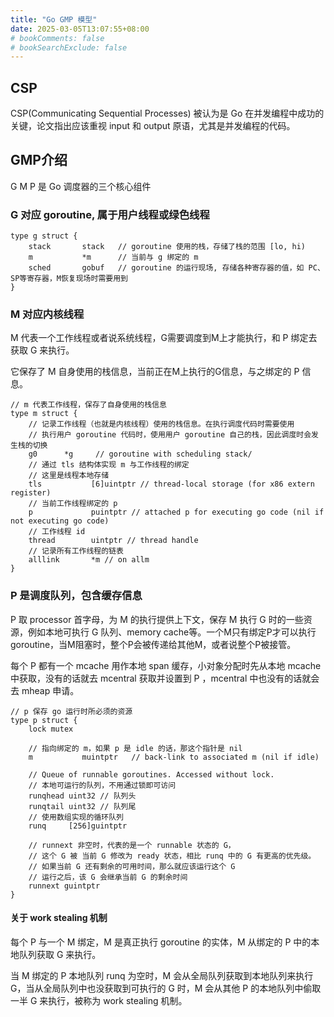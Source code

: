 ```yaml
---
title: "Go GMP 模型"
date: 2025-03-05T13:07:55+08:00
# bookComments: false
# bookSearchExclude: false
---
```


## CSP

CSP(Communicating Sequential Processes) 被认为是 Go 在并发编程中成功的关键，论文指出应该重视 input 和 output 原语，尤其是并发编程的代码。

## GMP介绍

G M P 是 Go 调度器的三个核心组件

### G 对应 goroutine, 属于用户线程或绿色线程

```golang
type g struct {
	stack       stack   // goroutine 使用的栈，存储了栈的范围 [lo, hi)
	m           *m      // 当前与 g 绑定的 m
	sched       gobuf   // goroutine 的运行现场, 存储各种寄存器的值，如 PC、SP等寄存器，M恢复现场时需要用到
}
```

### M 对应内核线程

M 代表一个工作线程或者说系统线程，G需要调度到M上才能执行，和 P 绑定去获取 G 来执行。

它保存了 M 自身使用的栈信息，当前正在M上执行的G信息，与之绑定的 P 信息。

```golang
// m 代表工作线程，保存了自身使用的栈信息
type m struct {
	// 记录工作线程（也就是内核线程）使用的栈信息。在执行调度代码时需要使用
	// 执行用户 goroutine 代码时，使用用户 goroutine 自己的栈，因此调度时会发生栈的切换
	g0      *g     // goroutine with scheduling stack/
	// 通过 tls 结构体实现 m 与工作线程的绑定
	// 这里是线程本地存储
	tls           [6]uintptr // thread-local storage (for x86 extern register)
	// 当前工作线程绑定的 p
	p             puintptr // attached p for executing go code (nil if not executing go code)
	// 工作线程 id
	thread        uintptr // thread handle
	// 记录所有工作线程的链表
	alllink       *m // on allm
}
```

### P 是调度队列，包含缓存信息

P 取 processor 首字母，为 M 的执行提供上下文，保存 M 执行 G 时的一些资源，例如本地可执行 G 队列、memory cache等。一个M只有绑定P才可以执行goroutine，当M阻塞时，整个P会被传递给其他M，或者说整个P被接管。

每个 P 都有一个 mcache 用作本地 span 缓存，小对象分配时先从本地 mcache 中获取，没有的话就去 mcentral 获取并设置到 P ，mcentral 中也没有的话就会去 mheap 申请。

```golang
// p 保存 go 运行时所必须的资源
type p struct {
	lock mutex
	
	// 指向绑定的 m，如果 p 是 idle 的话，那这个指针是 nil
	m           muintptr   // back-link to associated m (nil if idle)
	
	// Queue of runnable goroutines. Accessed without lock.
	// 本地可运行的队列，不用通过锁即可访问
	runqhead uint32 // 队列头
	runqtail uint32 // 队列尾
	// 使用数组实现的循环队列
	runq     [256]guintptr
	
	// runnext 非空时，代表的是一个 runnable 状态的 G，
	// 这个 G 被 当前 G 修改为 ready 状态，相比 runq 中的 G 有更高的优先级。
	// 如果当前 G 还有剩余的可用时间，那么就应该运行这个 G
	// 运行之后，该 G 会继承当前 G 的剩余时间
	runnext guintptr
}
```

#### 关于 work stealing 机制

每个 P 与一个 M 绑定，M 是真正执行 goroutine 的实体，M 从绑定的 P 中的本地队列获取 G 来执行。

当 M 绑定的 P 本地队列 runq 为空时，M 会从全局队列获取到本地队列来执行 G，当从全局队列中也没获取到可执行的 G 时，M 会从其他 P 的本地队列中偷取一半 G 来执行，被称为 work stealing 机制。